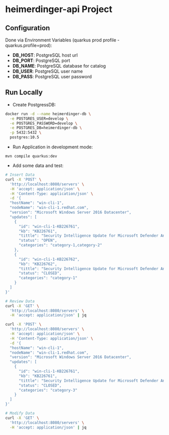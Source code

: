 # heimerdinger-api Project

## Configuration

Done via Environment Variables (quarkus prod profile - quarkus.profile=prod):

- **DB_HOST**: PostgreSQL host url
- **DB_PORT**: PostgreSQL port
- **DB_NAME**: PostgreSQL database for catalog
- **DB_USER**: PostgreSQL user name
- **DB_PASS**: PostgreSQL user password

## Run Locally

- Create PostgressDB:
```sh
docker run -d --name heimerdinger-db \
  -e POSTGRES_USER=develop \
  -e POSTGRES_PASSWORD=develop \
  -e POSTGRES_DB=heimerdinger-db \
  -p 5432:5432 \
  postgres:10.5
```

- Run Application in development mode:
```shell script
mvn compile quarkus:dev
```

- Add some data and test:
```sh
# Insert Data
curl -X 'POST' \
  'http://localhost:8080/servers' \
  -H 'accept: application/json' \
  -H 'Content-Type: application/json' \
  -d '{
  "hostName": "win-cli-1",
  "nodeName": "win-cli-1.redhat.com",
  "version": "Microsoft Windows Server 2016 Datacenter",
  "updates": [
    {
      "id": "win-cli-1-KB226761",
      "kb": "KB226761",
      "tittle": "Security Intelligence Update for Microsoft Defender Antivirus - KB226761 (Version 1.371.901.0)",
      "status": "OPEN",
      "categories": "category-1,category-2"
    },
    {
      "id": "win-cli-1-KB226762",
      "kb": "KB226762",
      "tittle": "Security Intelligence Update for Microsoft Defender Antivirus - KB2267612 (Version 1.371.901.0)",
      "status": "CLOSED",
      "categories": "category-1"
    }
  ]
}'

# Review Data
curl -X 'GET' \
  'http://localhost:8080/servers' \
  -H 'accept: application/json' | jq

curl -X 'POST' \
  'http://localhost:8080/servers' \
  -H 'accept: application/json' \
  -H 'Content-Type: application/json' \
  -d '{
  "hostName": "win-cli-1",
  "nodeName": "win-cli-1.redhat.com",
  "version": "Microsoft Windows Server 2016 Datacenter",
  "updates": [
    {
      "id": "win-cli-1-KB226761",
      "kb": "KB226761",
      "tittle": "Security Intelligence Update for Microsoft Defender Antivirus - KB226761 (Version 1.371.901.0)",
      "status": "CLOSED",
      "categories": "category-3"
    }
  ]
}'

# Modify Data
curl -X 'GET' \
  'http://localhost:8080/servers' \
  -H 'accept: application/json' | jq


```